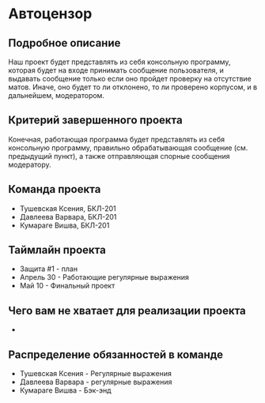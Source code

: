 # Автоцензор

## Подробное описание

Наш проект будет представлять из себя консольную программу, которая будет на входе принимать сообщение пользователя, и выдавать сообщение только если оно пройдет проверку на отсутствие матов. Иначе, оно будет то ли отклонено, то ли проверено корпусом, и в дальнейшем, модератором.

## Критерий завершенного проекта
Конечная, работающая программа будет представлять из себя консольную программу, правильно обрабатывающая сообщение (см. предыдущий пункт), а также отправляющая спорные сообщения модератору.

## Команда проекта

- Тушевская Ксения, БКЛ-201
- Давлеева Варвара, БКЛ-201
- Кумараге Вишва, БКЛ-201

## Таймлайн проекта

- Защита #1 - план
- Апрель 30 - Работающие регулярные выражения
- Май 10 - Финальный проект

## Чего вам не хватает для реализации проекта
-

## Распределение обязанностей в команде

- Тушевская Ксения - Регулярные выражения
- Давлеева Варвара - регулярные выражения
- Кумараге Вишва - Бэк-энд

